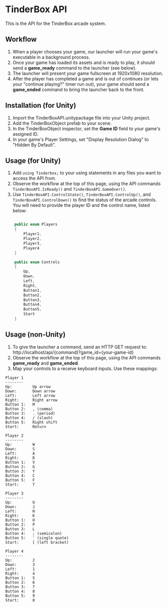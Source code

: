 # TinderBox API
This is the API for the TinderBox arcade system.

## Workflow ##
1. When a player chooses your game, our launcher will run your game's executable in a background process.
1. Once your game has loaded its assets and is ready to play, it should send a **game_ready** command to the launcher (see below).
1. The launcher will present your game fullscreen at 1920x1080 resolution.
1. After the player has completed a game and is out of continues (or lets your "continue playing?" timer run out), your game should send a **game_ended** command to bring the launcher back to the front.

## Installation (for Unity)
1. Import the TinderBoxAPI.unitypackage file into your Unity project.
1. Add the TinderBoxObject prefab to your scene.
1. In the TinderBoxObject inspector, set the **Game ID** field to your game's assigned ID.
1. In your game's Player Settings, set "Display Resolution Dialog" to "Hidden By Default".

## Usage (for Unity)
1. Add `using Tinderbox;` to your using statements in any files you want to access the API from.
1. Observe the workflow at the top of this page, using the API commands `TinderBoxAPI.IsReady()` and `TinderBoxAPI.GameOver()`.
1. Use `TinderBoxAPI.ControlState()`, `TinderBoxAPI.ControlUp()`, and `TinderBoxAPI.ControlDown()` to find the status of the arcade controls.  You will need to provide the player ID and the control name, listed below: 
```c#

    public enum Players
    {
        Player1,
        Player2,
        Player3,
        Player4
    }

    public enum Controls
    {
        Up,
        Down,
        Left,
        Right,
        Button1,
        Button2,
        Button3,
        Button4,
        Button5,
        Start
    }
```


## Usage (non-Unity)
1. To give the launcher a command, send an HTTP GET request to: http://localhost/api/{command}?game_id={your-game-id}
1. Observe the workflow at the top of this page, using the API commands **game_ready** and **game_ended**.
1. Map your controls to a receive keyboard inputs.  Use these mappings:

```
Player 1
--------
Up:         Up arrow  
Down:       Down arrow  
Left:       Left arrow  
Right:      Right arrow  
Button 1:   M
Button 2:   , (comma)
Button 3:   . (period)
Button 4:   / (slash)
Button 5:   Right shift
Start:      Return

Player 2
--------
Up:         W 
Down:       S  
Left:       A  
Right:      D  
Button 1:   V
Button 2:   G
Button 3:   Y
Button 4:   C
Button 5:   F
Start:      T

Player 3
--------
Up:         U 
Down:       J  
Left:       H  
Right:      K  
Button 1:   O
Button 2:   P
Button 3:   L
Button 4:   ; (semicolon)
Button 5:   ' (single quote)
Start:      [ (left bracket)

Player 4
--------
Up:         2 
Down:       3  
Left:       1  
Right:      4  
Button 1:   5
Button 2:   6
Button 3:   7
Button 4:   8
Button 5:   9
Start:      0
